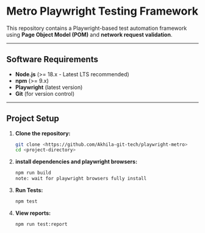 # Metro Playwright Testing Framework

This repository contains a Playwright-based test automation framework using **Page Object Model (POM)** and **network request validation**.

---

## **Software Requirements**
- **Node.js** (>= 18.x - Latest LTS recommended)
- **npm** (>= 9.x)
- **Playwright** (latest version)
- **Git** (for version control)

---

## **Project Setup**
1. **Clone the repository:**
   ```bash
   git clone <https://github.com/Akhila-git-tech/playwright-metro>
   cd <project-directory>

2. **install dependencies and playwright browsers:**
   ```bash
   npm run build
   note: wait for playwright browsers fully install

3. **Run Tests:**
   ```bash
   npm test

4. **View reports:**
   ```bash
   npm run test:report


   
